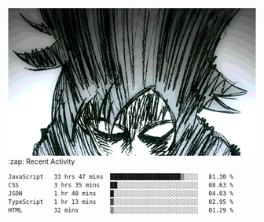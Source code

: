 <body>
<h1 align="center"></h1>
<br>
<div align="center">
<img width="auto" height="300" src="Img/mobFreakoutLonger.gif"/>
</div>
</div>
:zap: Recent Activity

<!--START_SECTION:waka-->

```txt
JavaScript   33 hrs 47 mins  ████████████████████▒░░░░   81.30 %
CSS          3 hrs 35 mins   ██░░░░░░░░░░░░░░░░░░░░░░░   08.63 %
JSON         1 hr 40 mins    █░░░░░░░░░░░░░░░░░░░░░░░░   04.03 %
TypeScript   1 hr 13 mins    ▓░░░░░░░░░░░░░░░░░░░░░░░░   02.95 %
HTML         32 mins         ▒░░░░░░░░░░░░░░░░░░░░░░░░   01.29 %
```

<!--END_SECTION:waka-->
